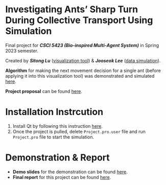 # Investigating Ants’ Sharp Turn During Collective Transport Using Simulation
Final project for ***CSCI 5423 (Bio-inspired Multi-Agent System)*** in Spring 2023 semester.

Created by ***Sitong Lu*** ([visualization tool](https://github.com/akitomoya616/CSCI-5423-Project/tree/main/Project)) & ***Jooseok Lee*** ([data simulation](https://github.com/akitomoya616/CSCI-5423-Project/blob/main/Rule%20formulation.ipynb)).

**Algorithm** for making the next movement decision for a single ant (before applying it into this visualization tool) was demonstrated and simulated [here](https://github.com/akitomoya616/CSCI-5423-Project/blob/main/Rule%20formulation.ipynb).

**Project proposal** can be found [here](https://github.com/akitomoya616/CSCI-5423-Project/blob/main/Proposal.pdf).

# Installation Instrcution
1. Install Qt by following this instruction [here](https://web.stanford.edu/dept/cs_edu/resources/qt/install-windows).
2. Once the project is pulled, delete `Project.pro.user` file and run `Project.pro` file to start the simulation.

# Demonstration & Report
 - **Demo slides** for the demonstration can be found [here](https://github.com/akitomoya616/CSCI-5423-Project/blob/main/CSCI%205423%20Project%20Presentation.pptx).
 - **Final report** for this project can be found [here](https://github.com/akitomoya616/CSCI-5423-Project/blob/main/Project%20Final%20Report.pdf).
